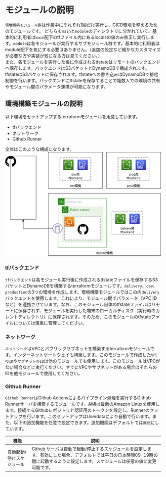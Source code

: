 
# モジュールの説明
`環境構築モジュール群`は作業中にそれぞれ1回だけ実行し、CICD環境を整えるためのモジュールです。 
どちらも`main`と`module`のディレクトリに分かれていて、基本的に利用者は`main`配下のtfファイル内にあるlocalsの値のみ修正し実行します。`module`は各モジュールが実行するサブモジュール群です。基本的に利用者はmodule配下を気にする必要はありません。（追加の設定など細かなカスタマイズが必要な方や実装が気になる方は見てください。）  
また、各モジュールを実行した後に作成されるtfstateはリモートのバックエンドへ保存します。バックエンドはS3バケットとDynamoDBで構成されます。tfstateはS3バケットに保存されます。tfstateへの書き込みはDynamoDBで排他制御を行います。バックエンドにtfstateを保存することで複数人での環境の共有やモジュール間のパラメータ連携が可能になります。  

## 環境構築モジュールの説明

以下環境をセットアップするterraformモジュールを用意しています。

- tfバックエンド
- ネットワーク
- Github Runner

全体はこのような構成になります。  
![全体図](../images/use-runner.png)  

### tfバックエンド

`tfバックエンド`は各モジュール実行後に作成されるtfstateファイルを保存するS3バケットとDynamoDBを構築するterraformモジュールです。`delivery`、`dev`、`production`の3つの環境を作成します。環境構築モジュールではこの内`delivery`バックエンドを使用します。これにより、モジュール間でパラメータ（VPC IDなど）を連携させています。なお、このモジュール自体のtfstateファイルはリモートに保存されず、モジュールを実行した端末のローカルディスク（実行時のカレントディレクトリ）に保存されます。そのため、このモジュールのtfstateファイルについては慎重に管理してください。

### ネットワーク

`ネットワーク`はVPCとパブリックサブネットを構築するterraformモジュールです。インターネットゲートウェイも構築します。このモジュールで作成した`VPCのID`や`サブネットのID`は他のモジュールでも使用します。このモジュールはVPCがない場合などに実行ください。すでにVPCやサブネットがある場合はそれらのIDを他モジュールで使用してください。

### Github Runner

`Github Runner`はGithub Actionsによるパイプライン処理を実行するGithub Runnerサーバを構築するモジュールです。AMIは最新のAmazon Linuxを使用します。接続するGithubレポジトリと認証用のトークンを設定し、Runnerのセットアップを行います。このセットアップはUserdataにより自動で行います。また、以下の追加機能を任意で設定できます。追加機能はデフォルトでは`無効`にしています。

|機能|説明|
|-|-|
|自動起動/停止スケジュール|Github サーバは自動で起動/停止するスケジュールを設定します。有効にした場合、デフォルトでは平日の日本時間09-19時の間に起動するように設定します。スケジュールは任意の値に変更可能です。|

